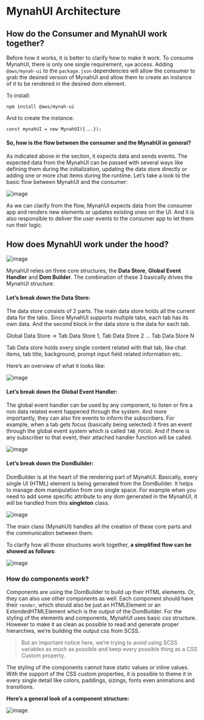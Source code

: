 # MynahUI Architecture

## How do the Consumer and MynahUI work together?

Before how it works, it is better to clarify how to make it work. To consume MynahUI, there is only one single requirement, `npm` access. Adding `@aws/mynah-ui` to the `package.json` dependencies will allow the consumer to grab the desired version of MynahUI and allow them to create an instance of it to be rendered in the desired dom element.

To install:

```
npm install @aws/mynah-ui
```

And to create the instance:

```
const mynahUI = new MynahUI({...});
```

#### So, how is the flow between the consumer and the MynahUI in general?

As indicated above in the section, it expects data and sends events. The expected data from the MynahUI can be passed with several ways like defining them during the initialization, updating the data store directly or adding one or more chat items during the runtime. Let’s take a look to the basic flow between MynahUI and the consumer:

![image](https://github.com/user-attachments/assets/052ff1a4-e2f8-449f-a793-32dff333f6a5)

As we can clarify from the flow, MynahUI expects data from the consumer app and renders new elements or updates existing ones on the UI. And it is also responsible to deliver the user events to the consumer app to let them run their logic.




## How does MynahUI work under the hood?
![image](https://github.com/user-attachments/assets/f9ea537f-6db7-4249-b347-f46812646e7e)

MynahUI relies on three core structures, the **Data Store**, **Global Event Handler** and **Dom Builder**.  The combination of these 3 basically drives the MynahUI structure.


#### Let’s break down the **Data Store**:

The data store consists of 2 parts. The main data store holds all the current data for the tabs. Since MynahUI supports multiple tabs, each tab has its own data. And the second block in the data store is the data for each tab. 

Global Data Store → Tab Data Store 1, Tab Data Store 2 ... Tab Data Store N

Tab Data store holds every single content related with that tab, like chat items, tab title, background, prompt input field related information etc.

Here’s an overview of what it looks like:

![image](https://github.com/user-attachments/assets/f375031a-e2bb-4015-a3c1-ae88739b59cd)



#### Let’s break down the Global Event Handler:

The global event handler can be used by any component, to listen or fire a non data related event happened through the system. And more importantly, they can also fire events to inform the subscribers.
For example, when a tab gets focus (basically being selected) it fires an event through the global event system which is called `TAB_FOCUS`. And if there is any subscriber to that event, their attached handler function will be called. 

![image](https://github.com/user-attachments/assets/ea9157da-0030-4d85-8ede-4cbe918d6512)


#### Let’s break down the DomBuilder:

DomBuilder is at the heart of the rendering part of MynahUI. Basically, every single UI (HTML) element is being generated from the DomBuilder. It helps to manage dom manipulation from one single space. For example when you need to add some specific attribute to any dom generated in the MynahUI, it will be handled from this **singleton** class.

![image](https://github.com/user-attachments/assets/40ccab42-a64f-4120-95a1-57822add9f80)



The main class (MynahUI) handles all the creation of these core parts and the communication between them.

To clarify how all those structures work together, **a simplified flow can be showed as follows**:

![image](https://github.com/user-attachments/assets/f816ad36-4ad3-4e13-913e-d6afb9939a4f)



### How do components work?

Components are using the DomBuilder to build up their HTML elements. Or, they can also use other components as well.
Each component should have their `render`, which should also be just an HTMLElement or an ExtendedHTMLElement which is the output of the DomBuilder.
For the styling of the elements and components, MynahUI uses basic css structure. However to make it as clean as possible to read and generate proper hierarchies, we’re building the output css from SCSS. 


>But an important notice here, we’re trying to avoid using SCSS variables as much as possible and keep every possible thing as a CSS Custom property.


The styling of the components cannot have static values or inline values. With the support of the CSS custom properties, it is possible to theme it in every single detail like colors, paddings, sizings, fonts even animations and transitions.

**Here’s a general look of a component structure:**

![image](https://github.com/user-attachments/assets/d7de7181-2e0d-43c2-8118-fffa7cc36156)



